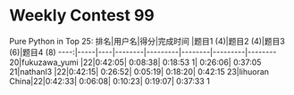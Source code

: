 # Weekly Contest 99

Pure Python in Top 25:
排名|用户名|得分|完成时间 |题目1 (4)|题目2 (4)|题目3 (6)|题目4 (8)
----:|-----|----|--------|---------|--------|---------|--------
20|fukuzawa_yumi |22|0:42:05| 0:08:38| 0:18:53  1| 0:26:06| 0:37:05
21|nathanl3 |22|0:42:15| 0:26:52| 0:05:19| 0:18:20| 0:42:15
23|lihuoran China|22|0:42:33| 0:06:08| 0:10:23| 0:19:07| 0:37:33  1
